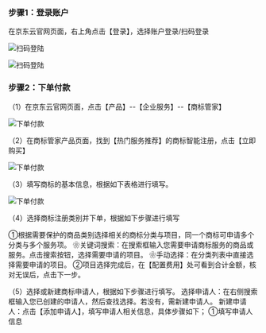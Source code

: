### 步骤1：登录账户

在京东云官网页面，右上角点击【登录】，选择账户登录/扫码登录

![扫码登陆](https://static-ftcms.jd.com/p/files/6364e0889eabc0def83aa33c.png)

![扫码登陆](https://static-ftcms.jd.com/p/files/6364e08d20ee4c675e53d834.png)

### 步骤2：下单付款

（1）在京东云官网页面，点击【产品】--【企业服务】--【商标管家】

![下单付款]()

（2）在商标管家产品页面，找到【热门服务推荐】的商标智能注册，点击【立即购买】

![下单付款]()

（3）填写商标的基本信息，根据如下表格进行填写。

![下单付款]()

（4）选择商标注册类别并下单，根据如下步骤进行填写

 ①根据需要保护的商品类别选择相关的商标分类与项目，同一个商标可申请多个分类与多个服务项。
      ❀关键词搜索：在搜索框输入您需要申请商标服务的商品或服务。点击搜索按钮，选择需要申请的项目。
      ❀手动选择：在分类列表中直接选择需要申请的项目。
 ②项目选择完成后，在【配置费用】处可看到合计金额，核对无误后，点击下一步。


（5）选择或新建商标申请人，根据如下步骤进行填写。
选择申请人：在右侧搜索框输入您已创建的申请人，然后查找选择。若没有，需新建申请人。
新建申请人：点击【添加申请人】，填写申请人相关信息，具体步骤如下；
①填写申请人信息
